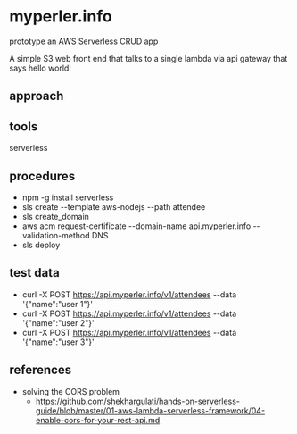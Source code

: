 # myperler.info

prototype an AWS Serverless CRUD app

A simple S3 web front end that talks to a single lambda via 
api gateway that says hello world!

## approach



## tools

serverless


## procedures

* npm -g install serverless
* sls create --template aws-nodejs --path attendee
* sls create_domain
* aws acm request-certificate --domain-name api.myperler.info --validation-method DNS
* sls deploy

## test data

* curl -X POST https://api.myperler.info/v1/attendees --data '{"name":"user 1"}'
* curl -X POST https://api.myperler.info/v1/attendees --data '{"name":"user 2"}'
* curl -X POST https://api.myperler.info/v1/attendees --data '{"name":"user 3"}'

## references

* solving the CORS problem
  * https://github.com/shekhargulati/hands-on-serverless-guide/blob/master/01-aws-lambda-serverless-framework/04-enable-cors-for-your-rest-api.md


